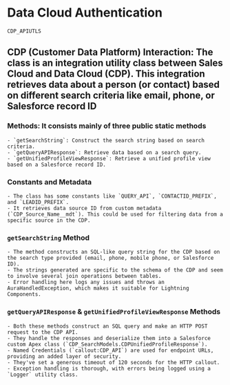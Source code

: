 # Data Cloud Authentication

`CDP_APIUTLS`

## **CDP (Customer Data Platform) Interaction**: The class is an integration utility class between Sales Cloud and Data Cloud (CDP). This integration retrieves data about a person (or contact) based on different search criteria like email, phone, or Salesforce record ID

### **Methods**: It consists mainly of three public static methods

    - `getSearchString`: Construct the search string based on search criteria.
    - `getQueryAPIResponse`: Retrieve data based on a search query.
    - `getUnifiedProfileViewResponse`: Retrieve a unified profile view based on a Salesforce record ID.

### **Constants and Metadata**

    - The class has some constants like `QUERY_API`, `CONTACTID_PREFIX`, and `LEADID_PREFIX`.
    - It retrieves data source ID from custom metadata (`CDP_Source_Name__mdt`). This could be used for filtering data from a specific source in the CDP.

### **`getSearchString` Method**

    - The method constructs an SQL-like query string for the CDP based on the search type provided (email, phone, mobile phone, or Salesforce ID).
    - The strings generated are specific to the schema of the CDP and seem to involve several join operations between tables.
    - Error handling here logs any issues and throws an AuraHandledException, which makes it suitable for Lightning Components.

### **`getQueryAPIResponse` & `getUnifiedProfileViewResponse` Methods**

    - Both these methods construct an SQL query and make an HTTP POST request to the CDP API.
    - They handle the responses and deserialize them into a Salesforce custom Apex class (`CDP_SearchModels.CDPUnifiedProfileResponse`).
    - Named Credentials (`callout:CDP_API`) are used for endpoint URLs, providing an added layer of security.
    - They've set a generous timeout of 120 seconds for the HTTP callout.
    - Exception handling is thorough, with errors being logged using a `Logger` utility class.
